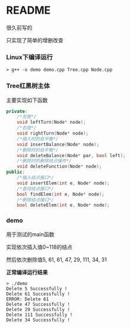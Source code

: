 # README

很久前写的

只实现了简单的增删改查

### Linux下编译运行

```shell
> g++ -o demo demo.cpp Tree.cpp Node.cpp 
```

### Tree红黑树主体

主要实现如下函数

```c++
private:
	/*左旋*/
	void leftTurn(Node* node);
	/*右旋*/
    void rightTurn(Node* node);
	/*插入时的自平衡*/
    void insertBalance(Node* node);
	/*删除时的自平衡*/
    void deleteBalance(Node* par, bool left);
	/*删除时的删除结点操作*/
    void deleteFunction(Node* node);
public:
	/*插入结点接口*/
    void insertElem(int e, Node* node);
	/*查找结点接口*/
    bool findElem(int e, Node* node);
	/*删除结点接口*/
    bool deleteElem(int e, Node* node); 
```

### demo

用于测试的main函数

实现依次插入值0~118的结点

然后依次删除值5, 61, 61, 47, 29, 111, 34, 31

**正常编译运行结果**

```shell
> ./demo
Delete 5 Successfully !
Delete 61 Successfully !
ERROR: Delete 61
Delete 47 Successfully !
Delete 29 Successfully !
Delete 111 Successfully !
Delete 34 Successfully !
```



